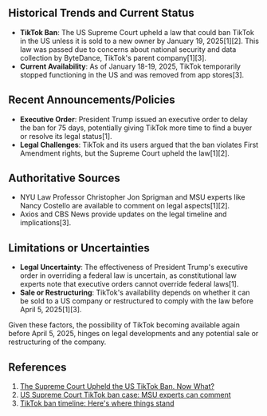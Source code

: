 ## Historical Trends and Current Status
- **TikTok Ban**: The US Supreme Court upheld a law that could ban TikTok in the US unless it is sold to a new owner by January 19, 2025[1][2]. This law was passed due to concerns about national security and data collection by ByteDance, TikTok's parent company[1][3].
- **Current Availability**: As of January 18-19, 2025, TikTok temporarily stopped functioning in the US and was removed from app stores[3].

## Recent Announcements/Policies
- **Executive Order**: President Trump issued an executive order to delay the ban for 75 days, potentially giving TikTok more time to find a buyer or resolve its legal status[1].
- **Legal Challenges**: TikTok and its users argued that the ban violates First Amendment rights, but the Supreme Court upheld the law[1][2].

## Authoritative Sources
- NYU Law Professor Christopher Jon Sprigman and MSU experts like Nancy Costello are available to comment on legal aspects[1][2].
- Axios and CBS News provide updates on the legal timeline and implications[3].

## Limitations or Uncertainties
- **Legal Uncertainty**: The effectiveness of President Trump's executive order in overriding a federal law is uncertain, as constitutional law experts note that executive orders cannot override federal laws[1].
- **Sale or Restructuring**: TikTok's availability depends on whether it can be sold to a US company or restructured to comply with the law before April 5, 2025[1][3].

Given these factors, the possibility of TikTok becoming available again before April 5, 2025, hinges on legal developments and any potential sale or restructuring of the company.

## References
1. [The Supreme Court Upheld the US TikTok Ban. Now What?](https://www.nyu.edu/about/news-publications/news/2025/january/sprigman-tiktok-q---a.html)
2. [US Supreme Court TikTok ban case: MSU experts can comment](https://msutoday.msu.edu/news/2025/us-supreme-court-tiktok-ban-case-msu-experts-can-comment)
3. [TikTok ban timeline: Here's where things stand](https://www.axios.com/2025/01/13/tiktok-ban-timeline)
